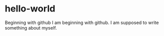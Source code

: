 # hello-world
Beginning with github
I am beginning with github. I am supposed to write something about myself.
